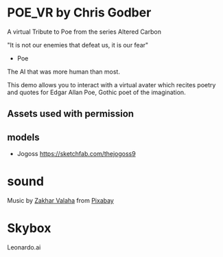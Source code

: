 # POE_VR by Chris Godber
A virtual Tribute to Poe from the series Altered Carbon

"It is not our enemies that defeat us, it is our fear"
- Poe

The AI that was more human than most. 

This demo allows you to interact with a virtual avater which recites poetry and quotes for Edgar Allan Poe,
Gothic poet of the imagination. 

## Assets used with permission

## models
- Jogoss
https://sketchfab.com/thejogoss9

# sound 
Music by <a href="https://pixabay.com/users/daddy_s_music-22836301/?utm_source=link-attribution&utm_medium=referral&utm_campaign=music&utm_content=191271">Zakhar Valaha</a> from <a href="https://pixabay.com//?utm_source=link-attribution&utm_medium=referral&utm_campaign=music&utm_content=191271">Pixabay</a>

# Skybox
Leonardo.ai